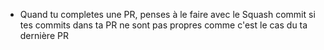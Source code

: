 - Quand tu completes une PR, penses à le faire avec le Squash commit si tes commits dans ta PR ne sont pas propres comme c'est le cas du ta dernière PR